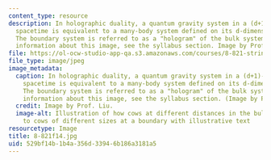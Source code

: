 ```yaml
---
content_type: resource
description: In holographic duality, a quantum gravity system in a (d+1)-dimensional
  spacetime is equivalent to a many-body system defined on its d-dimensional boundary.
  The boundary system is referred to as a "hologram" of the bulk system. For more
  information about this image, see the syllabus section. Image by Prof. Liu.
file: https://ol-ocw-studio-app-qa.s3.amazonaws.com/courses/8-821-string-theory-and-holographic-duality-fall-2014/529bf14b1b4a356d33946b186a3181a5_8-821f14.jpg
file_type: image/jpeg
image_metadata:
  caption: In holographic duality, a quantum gravity system in a (d+1)-dimensional
    spacetime is equivalent to a many-body system defined on its d-dimensional boundary.
    The boundary system is referred to as a "hologram" of the bulk system. For more
    information about this image, see the syllabus section. (Image by Prof. Liu.)
  credit: Image by Prof. Liu.
  image-alt: Illustration of how cows at different distances in the bulk correspond
    to cows of different sizes at a boundary with illustrative text
resourcetype: Image
title: 8-821f14.jpg
uid: 529bf14b-1b4a-356d-3394-6b186a3181a5
---
```

